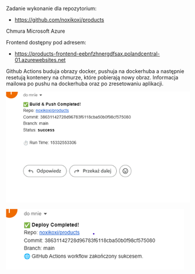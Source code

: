 Zadanie wykonanie dla repozytorium:
- https://github.com/noxikoxi/products

Chmura Microsoft Azure

Frontend dostępny pod adresem:
- https://products-frontend-eebnfzhnergdfsax.polandcentral-01.azurewebsites.net

Github Actions buduja obrazy docker, pushuja na dockerhuba a następnie resetują kontenery na chmurze, które pobierają nowy obraz.
Informacja mailowa po pushu na dockerhuba oraz po zresetowaniu aplikacji.

![email docker](email_docker.png)

![email deploy](email_deploy.png)